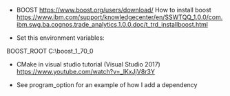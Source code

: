 * BOOST
https://www.boost.org/users/download/
How to install boost
https://www.ibm.com/support/knowledgecenter/en/SSWTQQ_1.0.0/com.ibm.swg.ba.cognos.trade_analytics.1.0.0.doc/t_trd_installboost.html

* Set this environment variables:

BOOST_ROOT
C:\boost_1_70_0

* CMake in visual studio tutorial (Visual Studio 2017)
https://www.youtube.com/watch?v=_lKxJjV8r3Y


* See program_option for an example of how I add a dependency